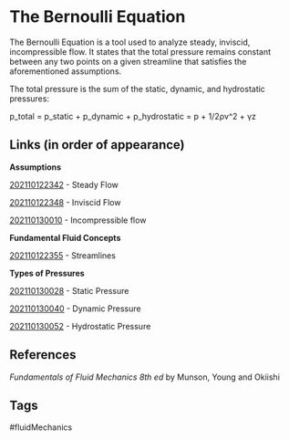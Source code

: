 # The Bernoulli Equation

The Bernoulli Equation is a tool used to analyze steady, inviscid, incompressible flow. It states that the total pressure remains constant between any two points on a given streamline that satisfies the aforementioned assumptions. 


The total pressure is the sum of the static, dynamic, and hydrostatic pressures:

p_total = p_static + p_dynamic + p_hydrostatic = p + 1/2ρv^2 + γz

## Links (in order of appearance)
**Assumptions** 

[202110122342](../202110122342) - Steady Flow

[202110122348](../202110122348) - Inviscid Flow 

[202110130010](../202110130010) - Incompressible flow 

**Fundamental Fluid Concepts**

[202110122355](../202110122355) - Streamlines 

**Types of Pressures** 

[202110130028](../202110130028) - Static Pressure 

[202110130040](../202110130040) - Dynamic Pressure

[202110130052](../202110130052) - Hydrostatic Pressure

## References
*Fundamentals of Fluid Mechanics 8th ed* by Munson, Young and Okiishi

## Tags
#fluidMechanics
